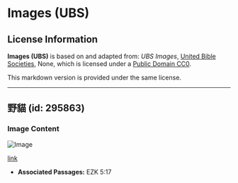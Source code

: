 # Images (UBS)

## License Information

**Images (UBS)** is based on and adapted from: _UBS Images_, [United Bible Societies](https://unitedbiblesocieties.org/), None, which is licensed under a [Public Domain CC0](https://creativecommons.org/public-domain/cc0/).

This markdown version is provided under the same license.



--------------------------------

## 野貓 (id: 295863)

### Image Content

![Image](https://cdn.aquifer.bible/aquifer-content/resources/Media/WEB-0917_wild_cat.jpg)

[link](https://cdn.aquifer.bible/aquifer-content/resources/Media/WEB-0917_wild_cat.jpg)

* **Associated Passages:** EZK 5:17

